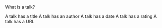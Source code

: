 What is a talk?

A talk has a title A talk has an author A talk has a date A talk has a rating A talk has a URL